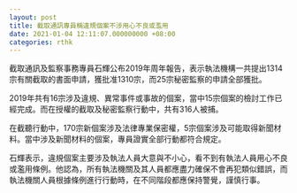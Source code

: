 ```yaml
---
layout: post
title: 截取通訊專員稱違規個案不涉用心不良或濫用
date: 2021-01-04 12:11:07.000000000 +08:00
categories: rthk
---
```


截取通訊及監察事務專員石輝公布2019年周年報告，表示執法機構一共提出1314宗有關截取的書面申請，獲批准1310宗，而25宗秘密監察的申請全部獲批。

2019年共有16宗涉及違規、異常事件或事故的個案，當中15宗個案的檢討工作已經完成。而在授權的截取及秘密監察行動中，共有316人被捕。

在截聽行動中，170宗新個案涉及法律專業保密權，5宗個案涉及可能取得新聞材料。當中涉及新聞材料的個案，專員證實全部行動都符合規定。

石輝表示，違規個案主要涉及執法人員大意與不小心，看不到有執法人員用心不良或濫用條例。他認為，所有執法機關及其人員都應盡力確保不會再犯類似錯誤，而執法機關人員根據條例進行行動時，在不同階段都應保持警覺，謹慎行事。
